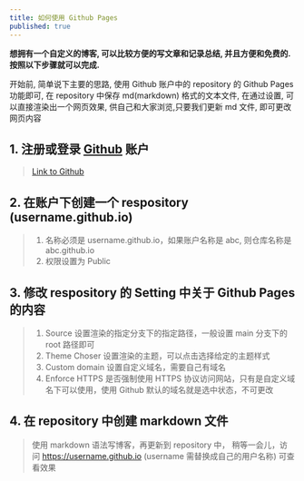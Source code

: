 ```yaml
---
title: 如何使用 Github Pages
published: true
---
```


**想拥有一个自定义的博客, 可以比较方便的写文章和记录总结, 并且方便和免费的.**
**按照以下步骤就可以完成.**

开始前, 简单说下主要的思路, 使用 Github 账户中的 repository 的 Github Pages 功能即可, 在 repository 中保存 md(markdown) 格式的文本文件, 在通过设置, 可以直接渲染出一个网页效果, 供自己和大家浏览,只要我们更新 md 文件, 即可更改网页内容

## [](#header-1)1. 注册或登录 [Github](https://github.com) 账户
> [Link to Github](https://github.com)

## [](#header-2)2. 在账户下创建一个 respository (username.github.io)
> 1. 名称必须是 username.github.io，如果账户名称是 abc, 则仓库名称是 abc.github.io
> 2. 权限设置为 Public 

## [](#header-3)3. 修改 respository 的 Setting 中关于 Github Pages 的内容
> 1. Source 设置渲染的指定分支下的指定路径，一般设置 main 分支下的 root 路径即可
> 2. Theme Choser 设置渲染的主题，可以点击选择给定的主题样式
> 3. Custom domain 设置自定义域名，需要自己有域名
> 4. Enforce HTTPS 是否强制使用 HTTPS 协议访问网站，只有是自定义域名下可以使用，使用 Github 默认的域名就是选中状态，不可更改

## [](#header-4)4. 在 repository 中创建 markdown 文件
> 使用 markdown 语法写博客，再更新到 repository 中，
稍等一会儿，访问 https://username.github.io (username 需替换成自己的用户名称) 可查看效果
